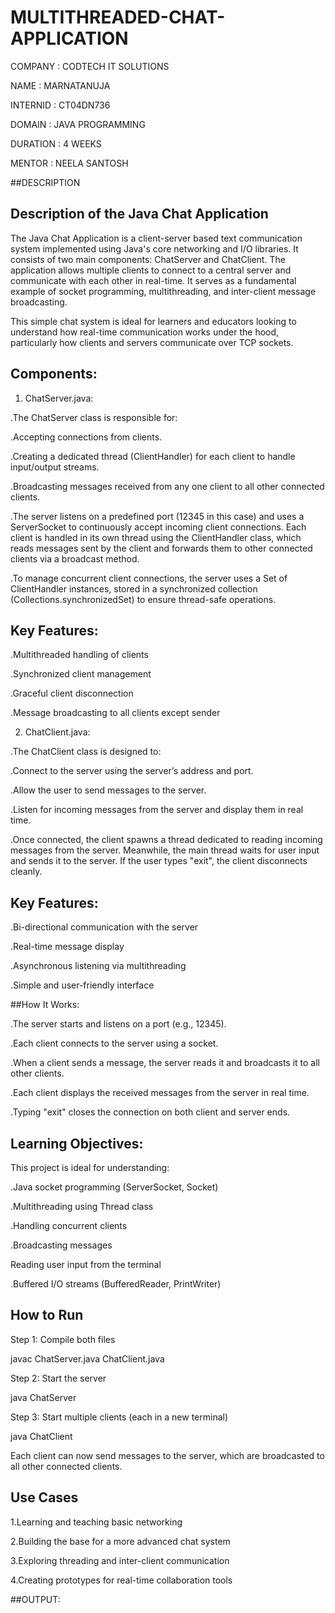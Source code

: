 # MULTITHREADED-CHAT-APPLICATION

COMPANY : CODTECH IT SOLUTIONS

NAME : MARNATANUJA

INTERNID : CT04DN736

DOMAIN : JAVA PROGRAMMING

DURATION : 4 WEEKS

MENTOR : NEELA SANTOSH

##DESCRIPTION

## Description of the Java Chat Application

The Java Chat Application is a client-server based text communication system implemented using Java's core networking and I/O libraries. It consists of two main components: ChatServer and ChatClient. The application allows multiple clients to connect to a central server and communicate with each other in real-time. It serves as a fundamental example of socket programming, multithreading, and inter-client message broadcasting.

This simple chat system is ideal for learners and educators looking to understand how real-time communication works under the hood, particularly how clients and servers communicate over TCP sockets.

## Components:

1. ChatServer.java:

.The ChatServer class is responsible for:

.Accepting connections from clients.

.Creating a dedicated thread (ClientHandler) for each client to handle input/output streams.

.Broadcasting messages received from any one client to all other connected clients.

.The server listens on a predefined port (12345 in this case) and uses a ServerSocket to continuously accept incoming client connections. Each client is handled in its own thread using the ClientHandler class, which reads messages sent by the client and forwards them to other connected clients via a broadcast method.

.To manage concurrent client connections, the server uses a Set of ClientHandler instances, stored in a synchronized collection (Collections.synchronizedSet) to ensure thread-safe operations.

## Key Features:

.Multithreaded handling of clients

.Synchronized client management

.Graceful client disconnection

.Message broadcasting to all clients except sender

2. ChatClient.java:
   
.The ChatClient class is designed to:

.Connect to the server using the server’s address and port.

.Allow the user to send messages to the server.

.Listen for incoming messages from the server and display them in real time.

.Once connected, the client spawns a thread dedicated to reading incoming messages from the server. Meanwhile, the main thread waits for user input and sends it to the server. If the user types "exit", the client disconnects cleanly.

## Key Features:

.Bi-directional communication with the server

.Real-time message display

.Asynchronous listening via multithreading

.Simple and user-friendly interface

##How It Works:

.The server starts and listens on a port (e.g., 12345).

.Each client connects to the server using a socket.

.When a client sends a message, the server reads it and broadcasts it to all other clients.

.Each client displays the received messages from the server in real time.

.Typing "exit" closes the connection on both client and server ends.

## Learning Objectives:

This project is ideal for understanding:

.Java socket programming (ServerSocket, Socket)

.Multithreading using Thread class

.Handling concurrent clients

.Broadcasting messages

Reading user input from the terminal

.Buffered I/O streams (BufferedReader, PrintWriter)

## How to Run
Step 1: Compile both files

javac ChatServer.java ChatClient.java

Step 2: Start the server

java ChatServer

Step 3: Start multiple clients (each in a new terminal)


java ChatClient

Each client can now send messages to the server, which are broadcasted to all other connected clients.

## Use Cases
1.Learning and teaching basic networking

2.Building the base for a more advanced chat system

3.Exploring threading and inter-client communication

4.Creating prototypes for real-time collaboration tools

##OUTPUT:


